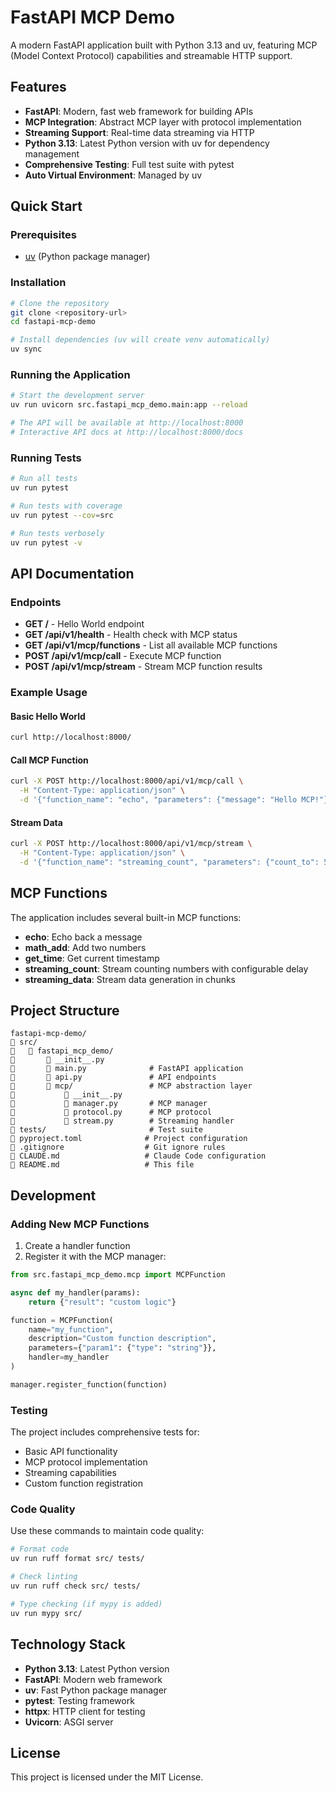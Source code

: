 # FastAPI MCP Demo

A modern FastAPI application built with Python 3.13 and uv, featuring MCP (Model Context Protocol) capabilities and streamable HTTP support.

## Features

- **FastAPI**: Modern, fast web framework for building APIs
- **MCP Integration**: Abstract MCP layer with protocol implementation
- **Streaming Support**: Real-time data streaming via HTTP
- **Python 3.13**: Latest Python version with uv for dependency management
- **Comprehensive Testing**: Full test suite with pytest
- **Auto Virtual Environment**: Managed by uv

## Quick Start

### Prerequisites

- [uv](https://github.com/astral-sh/uv) (Python package manager)

### Installation

```bash
# Clone the repository
git clone <repository-url>
cd fastapi-mcp-demo

# Install dependencies (uv will create venv automatically)
uv sync
```

### Running the Application

```bash
# Start the development server
uv run uvicorn src.fastapi_mcp_demo.main:app --reload

# The API will be available at http://localhost:8000
# Interactive API docs at http://localhost:8000/docs
```

### Running Tests

```bash
# Run all tests
uv run pytest

# Run tests with coverage
uv run pytest --cov=src

# Run tests verbosely
uv run pytest -v
```

## API Documentation

### Endpoints

- **GET /** - Hello World endpoint
- **GET /api/v1/health** - Health check with MCP status
- **GET /api/v1/mcp/functions** - List all available MCP functions
- **POST /api/v1/mcp/call** - Execute MCP function
- **POST /api/v1/mcp/stream** - Stream MCP function results

### Example Usage

#### Basic Hello World
```bash
curl http://localhost:8000/
```

#### Call MCP Function
```bash
curl -X POST http://localhost:8000/api/v1/mcp/call \
  -H "Content-Type: application/json" \
  -d '{"function_name": "echo", "parameters": {"message": "Hello MCP!"}}'
```

#### Stream Data
```bash
curl -X POST http://localhost:8000/api/v1/mcp/stream \
  -H "Content-Type: application/json" \
  -d '{"function_name": "streaming_count", "parameters": {"count_to": 5, "delay": 1.0}}'
```

## MCP Functions

The application includes several built-in MCP functions:

- **echo**: Echo back a message
- **math_add**: Add two numbers
- **get_time**: Get current timestamp
- **streaming_count**: Stream counting numbers with configurable delay
- **streaming_data**: Stream data generation in chunks

## Project Structure

```
fastapi-mcp-demo/
   src/
      fastapi_mcp_demo/
          __init__.py
          main.py              # FastAPI application
          api.py               # API endpoints
          mcp/                 # MCP abstraction layer
              __init__.py
              manager.py       # MCP manager
              protocol.py      # MCP protocol
              stream.py        # Streaming handler
   tests/                       # Test suite
   pyproject.toml              # Project configuration
   .gitignore                  # Git ignore rules
   CLAUDE.md                   # Claude Code configuration
   README.md                   # This file
```

## Development

### Adding New MCP Functions

1. Create a handler function
2. Register it with the MCP manager:

```python
from src.fastapi_mcp_demo.mcp import MCPFunction

async def my_handler(params):
    return {"result": "custom logic"}

function = MCPFunction(
    name="my_function",
    description="Custom function description",
    parameters={"param1": {"type": "string"}},
    handler=my_handler
)

manager.register_function(function)
```

### Testing

The project includes comprehensive tests for:
- Basic API functionality
- MCP protocol implementation  
- Streaming capabilities
- Custom function registration

### Code Quality

Use these commands to maintain code quality:

```bash
# Format code
uv run ruff format src/ tests/

# Check linting
uv run ruff check src/ tests/

# Type checking (if mypy is added)
uv run mypy src/
```

## Technology Stack

- **Python 3.13**: Latest Python version
- **FastAPI**: Modern web framework
- **uv**: Fast Python package manager
- **pytest**: Testing framework
- **httpx**: HTTP client for testing
- **Uvicorn**: ASGI server

## License

This project is licensed under the MIT License.